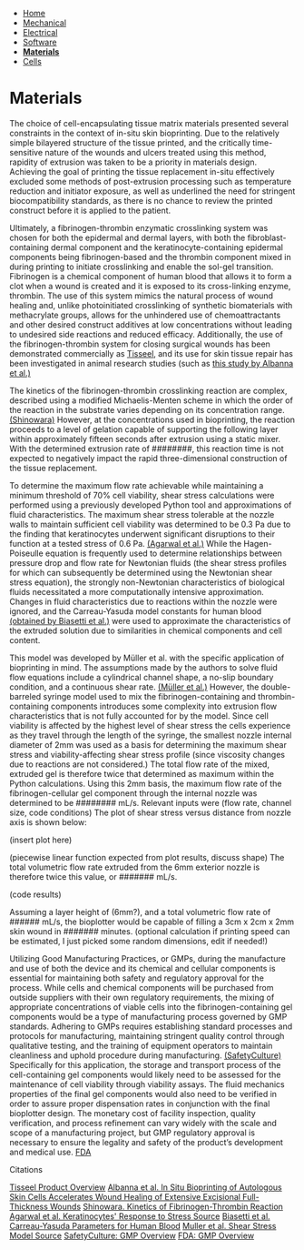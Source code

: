 - [Home](/Biofabrication-Design-Project/index)
- [Mechanical](/Biofabrication-Design-Project/Mechanical)
- [Electrical](/Biofabrication-Design-Project/Electrical)
- [Software](/Biofabrication-Design-Project/Software)
- **[Materials](/Biofabrication-Design-Project/Materials)**
- [Cells](/Biofabrication-Design-Project/Cells)

# Materials

The choice of cell-encapsulating tissue matrix materials presented several constraints in the context of in-situ skin bioprinting. Due to the relatively simple bilayered structure of the tissue printed, and the critically time-sensitive nature of the wounds and ulcers treated using this method, rapidity of extrusion was taken to be a priority in materials design. Achieving the goal of printing the tissue replacement in-situ effectively excluded some methods of post-extrusion processing such as temperature reduction and initiator exposure, as well as underlined the need for stringent biocompatibility standards, as there is no chance to review the printed construct before it is applied to the patient.


Ultimately, a fibrinogen-thrombin enzymatic crosslinking system was chosen for both the epidermal and dermal layers, with both the fibroblast-containing dermal component and the keratinocyte-containing epidermal components being fibrinogen-based and the thrombin component mixed in during printing to initiate crosslinking and enable the sol-gel transition. Fibrinogen is a chemical component of human blood that allows it to form a clot when a wound is created and it is exposed to its cross-linking enzyme, thrombin. The use of this system mimics the natural process of wound healing and, unlike photoinitiated crosslinking of synthetic biomaterials with methacrylate groups, allows for the unhindered use of chemoattractants and other desired construct additives at low concentrations without leading to undesired side reactions and reduced efficacy. Additionally, the use of the fibrinogen-thrombin system for closing surgical wounds has been demonstrated commercially as [Tisseel](https://advancedsurgery.baxter.com/products/tisseel#:~:text=Mechanism%20of%20Action.%20Upon%20mixing%20Sealer%20Protein%20%28Human%29,has%20all%20relevant%20components%20to%20form%20a%20clot.), and its use for skin tissue repair has been investigated in animal research studies (such as [this study by Albanna et al.)](https://pubmed.ncbi.nlm.nih.gov/30755653/)


The kinetics of the fibrinogen-thrombin crosslinking reaction are complex, described using a modified Michaelis-Menten scheme in which the order of the reaction in the substrate varies depending on its concentration range. [(Shinowara)](https://www.sciencedirect.com/science/article/pii/S0926659366800759) However, at the concentrations used in bioprinting, the reaction proceeds to a level of gelation capable of supporting the following layer within approximately fifteen seconds after extrusion using a static mixer. With the determined extrusion rate of ########, this reaction time is not expected to negatively impact the rapid three-dimensional construction of the tissue replacement.


To determine the maximum flow rate achievable while maintaining a minimum threshold of 70% cell viability, shear stress calculations were performed using a previously developed Python tool and approximations of fluid characteristics. The maximum shear stress tolerable at the nozzle walls to maintain sufficient cell viability was determined to be 0.3 Pa due to the finding that keratinocytes underwent significant disruptions to their function at a tested stress of 0.6 Pa. [(Agarwal et al.)](https://pubmed.ncbi.nlm.nih.gov/30969461/) While the Hagen-Poiseulle equation is frequently used to determine relationships between pressure drop and flow rate for Newtonian fluids (the shear stress profiles for which can subsequently be determined using the Newtonian shear stress equation), the strongly non-Newtonian characteristics of biological fluids necessitated a more computationally intensive approximation. Changes in fluid characteristics due to reactions within the nozzle were ignored, and the Carreau-Yasuda model constants for human blood [(obtained by Biasetti et al.)](https://www.ncbi.nlm.nih.gov/pmc/articles/PMC3163425/) were used to approximate the characteristics of the extruded solution due to similarities in chemical components and cell content. 


This model was developed by Müller et al. with the specific application of bioprinting in mind. The assumptions made by the authors to solve fluid flow equations include a cylindrical channel shape, a no-slip boundary condition, and a continuous shear rate. [(Müller et al.)](https://journals-plos-org.proxy.library.vanderbilt.edu/plosone/article?id=10.1371/journal.pone.0236371) However, the double-barreled syringe model used to mix the fibrinogen-containing and thrombin-containing components introduces some complexity into extrusion flow characteristics that is not fully accounted for by the model. Since cell viability is affected by the highest level of shear stress the cells experience as they travel through the length of the syringe, the smallest nozzle internal diameter of 2mm was used as a basis for determining the maximum shear stress and viability-affecting shear stress profile (since viscosity changes due to reactions are not considered.) The total flow rate of the mixed, extruded gel is therefore twice that determined as maximum within the Python calculations. Using this 2mm basis, the maximum flow rate of the fibrinogen-cellular gel component through the internal nozzle was determined to be ######## mL/s. Relevant inputs were (flow rate, channel size, code conditions) The plot of shear stress versus distance from nozzle axis is shown below:


(insert plot here)


(piecewise linear function expected from plot results, discuss shape) The total volumetric flow rate extruded from the 6mm exterior nozzle is therefore twice this value, or ####### mL/s.


(code results)


Assuming a layer height of (6mm?), and a total volumetric flow rate of ###### mL/s, the bioplotter would be capable of filling a 3cm x 2cm x 2mm skin wound in ####### minutes. (optional calculation if printing speed can be estimated, I just picked some random dimensions, edit if needed!)


Utilizing Good Manufacturing Practices, or GMPs, during the manufacture and use of both the device and its chemical and cellular components is essential for maintaining both safety and regulatory approval for the process. While cells and chemical components will be purchased from outside suppliers with their own regulatory requirements, the mixing of appropriate concentrations of viable cells into the fibrinogen-containing gel components would be a type of manufacturing process governed by GMP standards. Adhering to GMPs requires establishing standard processes and protocols for manufacturing, maintaining stringent quality control through qualitative testing, and the training of equipment operators to maintain cleanliness and uphold procedure during manufacturing. [(SafetyCulture)](https://safetyculture.com/topics/gmp/) Specifically for this application, the storage and transport process of the cell-containing gel components would likely need to be assessed for the maintenance of cell viability through viability assays. The fluid mechanics properties of the final gel components would also need to be verified in order to assure proper dispensation rates in conjunction with the final bioplotter design. The monetary cost of facility inspection, quality verification, and process refinement can vary widely with the scale and scope of a manufacturing project, but GMP regulatory approval is necessary to ensure the legality and safety of the product’s development and medical use. [FDA](https://www.fda.gov/drugs/pharmaceutical-quality-resources/facts-about-current-good-manufacturing-practices-cgmps)



Citations

[Tisseel Product Overview](https://advancedsurgery.baxter.com/products/tisseel#:~:text=Mechanism%20of%20Action.%20Upon%20mixing%20Sealer%20Protein%20%28Human%29,has%20all%20relevant%20components%20to%20form%20a%20clot.)
[Albanna et al. In Situ Bioprinting of Autologous Skin Cells Accelerates Wound Healing of Extensive Excisional Full-Thickness Wounds](https://pubmed.ncbi.nlm.nih.gov/30755653/)
[Shinowara. Kinetics of Fibrinogen-Thrombin Reaction](https://www.sciencedirect.com/science/article/pii/S0926659366800759)
[Agarwal et al. Keratinocytes' Response to Stress Source](https://pubmed.ncbi.nlm.nih.gov/30969461/)
[Biasetti et al. Carreau-Yasuda Parameters for Human Blood](https://www.ncbi.nlm.nih.gov/pmc/articles/PMC3163425/)
[Muller et al. Shear Stress Model Source](https://journals-plos-org.proxy.library.vanderbilt.edu/plosone/article?id=10.1371/journal.pone.0236371)
[SafetyCulture: GMP Overview](https://safetyculture.com/topics/gmp/)
[FDA: GMP Overview](https://www.fda.gov/drugs/pharmaceutical-quality-resources/facts-about-current-good-manufacturing-practices-cgmps)



